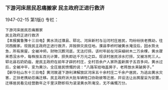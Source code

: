 ### 下游河床居民忍痛搬家  民主政府正进行救济

1947-02-15
第1版()
专栏：

    下游河床居民忍痛搬家
    民主政府正进行救济
    【本报冀鲁豫十三日电】黄水流过濮县、郓北、河床新村与沿河村庄居民，均纷纷扶老携幼，往河西搬家。现我民主政府正进行救济，并按排灾民住地。濮县李桥村被黄水淹没后，因水势太急，所有房屋，全被冲坍，财物沉葬河底，无法打捞。该村年前在河床植树木二万余棵，黄水骤来悉没水中，每株按五百元计算，损失即达千万元之巨。现该村居民涉水打捞，又被冻死三人。郓北县石奶奶庙，是民主政府在前年才辟的村庄，全村百余户人家所盖新房子五百多间，黄水过后，全被冲平，变为黄沙。全庄居民愤慨的说：“八路军给咱盖房子，老蒋放水来破房子。”
    【新华社山东十三日电】黄河故道下游利津解放区河床五十余村庄二千余户居民，为逃出黄水灾害，正扶老携幼忍痛迁移。民主政府派大批车辆牲口协助彼等迁居，并设法让出房屋妥为安置，迁移居民看见经营数年之千里沃野即将为滚滚黄水所淹没，无不痛慨万分。
